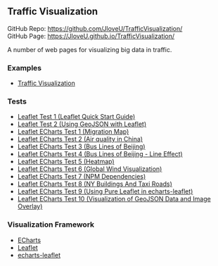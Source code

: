 ## Traffic Visualization

GitHub Repo: <https://github.com/JloveU/TrafficVisualization/>  
GitHub Page: <https://JloveU.github.io/TrafficVisualization/>

A number of web pages for visualizing big data in traffic.


### Examples

- <a href='examples/index.html?commands=[{"type": "addImageOverlay", "args": {"name": "ImageOverlay", "url": "../tests/GeoJsonGenerator/GoogleSatellite-x215782-y99255-z18.jpg", "bounds": [[39.98553841480973, 116.33148193359375], [39.98659063142852, 116.33285522460938]], "options": {"interactive": true, "crossOrigin": true}, "showBounds": true, "fitBounds": true}}, {"type": "addGeoJson", "args": {"name": "GeoJson", "url": "../tests/GeoJsonGenerator/output.json", "fitBounds": false}}, {"type": "setBaseLayersVisible", "args": [{"name": "Google Road", "visible": true}]}, {"type": "setView", "args": {"lon": 116.332, "lat": 39.986, "zoom": 14}}, {"type": "setView", "args": {"lon": 116.332, "lat": 39.986, "zoom": 18}}]'>Traffic Visualization</a>

### Tests

- [Leaflet Test 1 (Leaflet Quick Start Guide)](tests/LeafletTest1.html)
- [Leaflet Test 2 (Using GeoJSON with Leaflet)](tests/LeafletTest2.html)
- [Leaflet ECharts Test 1 (Migration Map)](tests/LeafletEChartsTest1.html)
- [Leaflet ECharts Test 2 (Air quality in China)](tests/LeafletEChartsTest2.html)
- [Leaflet ECharts Test 3 (Bus Lines of Beijing)](tests/LeafletEChartsTest3.html)
- [Leaflet ECharts Test 4 (Bus Lines of Beijing - Line Effect)](tests/LeafletEChartsTest4.html)
- [Leaflet ECharts Test 5 (Heatmap)](tests/LeafletEChartsTest5.html)
- [Leaflet ECharts Test 6 (Global Wind Visualization)](tests/LeafletEChartsTest6.html)
- [Leaflet ECharts Test 7 (NPM Dependencies)](tests/LeafletEChartsTest7.html)
- [Leaflet ECharts Test 8 (NY Buildings And Taxi Roads)](tests/LeafletEChartsTest8.html)
- [Leaflet ECharts Test 9 (Using Pure Leaflet in echarts-leaflet)](tests/LeafletEChartsTest9.html)
- <a href='tests/LeafletEChartsTest10.html?commands=[{"type": "addGeoJson", "args": {"name": "USAGeoJson", "url": "./ECharts/Example/data/asset/geo/USA_.json", "fitBounds": true}}, {"type": "addImageOverlay", "args": {"name": "NewarkImageOverlay", "url": "./legacy.lib.utexas.edu/maps/historical/newark_nj_1922.jpg", "bounds": [[40.712216, -74.22655], [40.773941, -74.12544]], "options": {"interactive": true, "crossOrigin": true}, "showBounds": true, "fitBounds": true}}]'>Leaflet ECharts Test 10 (Visualization of GeoJSON Data and Image Overlay)</a>

### Visualization Framework

- [ECharts](http://echarts.baidu.com/)
- [Leaflet](https://leafletjs.com/)
- [echarts-leaflet](https://github.com/gnijuohz/echarts-leaflet/)
